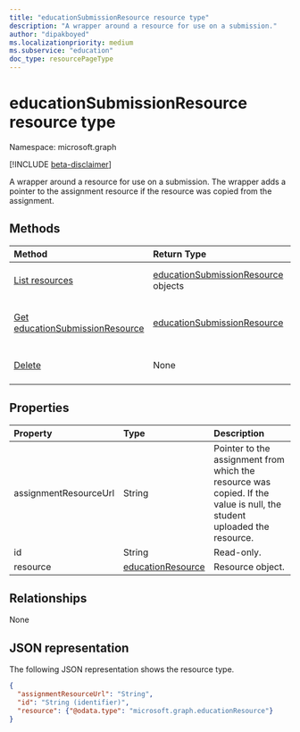 ```yaml
---
title: "educationSubmissionResource resource type"
description: "A wrapper around a resource for use on a submission."
author: "dipakboyed"
ms.localizationpriority: medium
ms.subservice: "education"
doc_type: resourcePageType
---
```


# educationSubmissionResource resource type

Namespace: microsoft.graph

[!INCLUDE [beta-disclaimer](../../includes/beta-disclaimer.md)]

A wrapper around a resource for use on a submission. The wrapper adds a pointer to the assignment resource if the resource was copied from the assignment.  


## Methods

| Method		   | Return Type	|Description|
|:---------------|:--------|:----------|
|[List resources](../api/educationsubmission-list-resources.md) | [educationSubmissionResource](educationsubmissionresource.md) objects |Returns a list of **educationSubmissionResource** objects.|
|[Get educationSubmissionResource](../api/educationsubmissionresource-get.md) | [educationSubmissionResource](educationsubmissionresource.md) |Read properties and relationships of an **educationSubmissionResource** object.|
|[Delete](../api/educationsubmissionresource-delete.md) | None |Delete an **educationSubmissionResource** object. |

## Properties
| Property	   | Type	|Description|
|:---------------|:--------|:----------|
|assignmentResourceUrl|String|Pointer to the assignment from which the resource was copied. If the value is null, the student uploaded the resource.|
|id|String| Read-only.|
|resource|[educationResource](educationresource.md)|Resource object.|

## Relationships
None


## JSON representation

The following JSON representation shows the resource type.

<!-- {
  "blockType": "resource",
  "optionalProperties": [

  ],
  "@odata.type": "microsoft.graph.educationSubmissionResource"
}-->

```json
{
  "assignmentResourceUrl": "String",
  "id": "String (identifier)",
  "resource": {"@odata.type": "microsoft.graph.educationResource"}
}
```

<!-- uuid: 8fcb5dbc-d5aa-4681-8e31-b001d5168d79
2015-10-25 14:57:30 UTC -->
<!--
{
  "type": "#page.annotation",
  "description": "educationSubmissionResource resource",
  "keywords": "",
  "section": "documentation",
  "tocPath": "",
  "suppressions": []
}
-->


